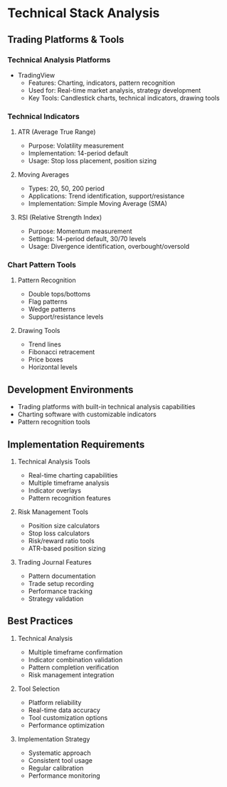 # Technical Stack Analysis

## Trading Platforms & Tools

### Technical Analysis Platforms
- TradingView
  - Features: Charting, indicators, pattern recognition
  - Used for: Real-time market analysis, strategy development
  - Key Tools: Candlestick charts, technical indicators, drawing tools

### Technical Indicators
1. ATR (Average True Range)
   - Purpose: Volatility measurement
   - Implementation: 14-period default
   - Usage: Stop loss placement, position sizing

2. Moving Averages
   - Types: 20, 50, 200 period
   - Applications: Trend identification, support/resistance
   - Implementation: Simple Moving Average (SMA)

3. RSI (Relative Strength Index)
   - Purpose: Momentum measurement
   - Settings: 14-period default, 30/70 levels
   - Usage: Divergence identification, overbought/oversold

### Chart Pattern Tools
1. Pattern Recognition
   - Double tops/bottoms
   - Flag patterns
   - Wedge patterns
   - Support/resistance levels

2. Drawing Tools
   - Trend lines
   - Fibonacci retracement
   - Price boxes
   - Horizontal levels

## Development Environments
- Trading platforms with built-in technical analysis capabilities
- Charting software with customizable indicators
- Pattern recognition tools

## Implementation Requirements
1. Technical Analysis Tools
   - Real-time charting capabilities
   - Multiple timeframe analysis
   - Indicator overlays
   - Pattern recognition features

2. Risk Management Tools
   - Position size calculators
   - Stop loss calculators
   - Risk/reward ratio tools
   - ATR-based position sizing

3. Trading Journal Features
   - Pattern documentation
   - Trade setup recording
   - Performance tracking
   - Strategy validation

## Best Practices
1. Technical Analysis
   - Multiple timeframe confirmation
   - Indicator combination validation
   - Pattern completion verification
   - Risk management integration

2. Tool Selection
   - Platform reliability
   - Real-time data accuracy
   - Tool customization options
   - Performance optimization

3. Implementation Strategy
   - Systematic approach
   - Consistent tool usage
   - Regular calibration
   - Performance monitoring 